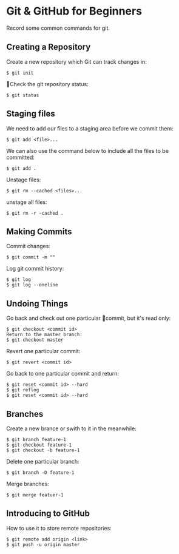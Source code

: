 # Git & GitHub for Beginners
Record some common commands for git.
## Creating a Repository
Create a new repository which Git can track changes in:
```shell
$ git init
```
Check the git repository status:
```shell
$ git status
```
## Staging files
We need to add our files to a staging area before we commit them:
```shell
$ git add <file>...
```
We can also use the command below to include all the files to be committed:
```shell
$ git add .
```
Unstage files:
```shell
$ git rm --cached <files>...
```
unstage all files:
```shell
$ git rm -r -cached .
```
## Making Commits
Commit changes:
```shell
$ git commit -m ""
```
Log git commit history:
```shell
$ git log
$ git log --oneline
```
## Undoing Things
Go back and check out one particular commit, but it's read only:
```shell
$ git checkout <commit id>
Return to the master branch:
$ git checkout master
```
Revert one particular commit:
```shell
$ git revert <commit id>
```
Go back to one particular commit and return:
```shell
$ git reset <commit id> --hard
$ git reflog
$ git reset <commit id> --hard
```
## Branches
Create a new brance or swith to it in the meanwhile:
```shell
$ git branch feature-1
$ git checkout feature-1
$ git checkout -b feature-1
```
Delete one particular branch:
```shell
$ git branch -D feature-1
```
Merge branches:
```shell
$ git merge featuer-1
```
## Introducing to GitHub
How to use it to store remote repositories:
```shell
$ git remote add origin <link>
$ git push -u origin master
```